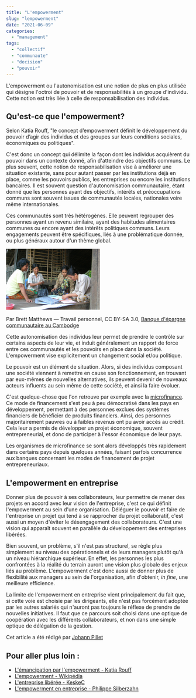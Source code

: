 ```yaml
---
title: "L'empowerment"
slug: "lempowerment"
date: "2021-06-09"
categories: 
  - "management"
tags: 
  - "collectif"
  - "communaute"
  - "decision"
  - "pouvoir"
---
```


L'empowerment ou l'autonomisation est une notion de plus en plus utilisée qui désigne l'octroi de pouvoir et de responsabilités à un groupe d'individu. Cette notion est très liée à celle de responsabilisation des individus.

## Qu'est-ce que l'empowerment?

Selon Katia Rouff, "le concept d’empowerment définit le développement du pouvoir d’agir des individus et des groupes sur leurs conditions sociales, économiques ou politiques".

C'est donc un concept qui délimite la façon dont les individus acquièrent du pouvoir dans un contexte donné, afin d'atteindre des objectifs communs. Le plus souvent, cette notion de responsabilisation vise à améliorer une situation existante, sans pour autant passer par les institutions déjà en place, comme les pouvoirs publics, les entreprises ou encore les institutions bancaires. Il est souvent question d'autonomisation communautaire, étant donné que les personnes ayant des objectifs, intérêts et préoccupations communs sont souvent issues de communautés locales, nationales voire même internationales.

Ces communautés sont très hétérogènes. Elle peuvent regrouper des personnes ayant un revenu similaire, ayant des habitudes alimentaires communes ou encore ayant des intérêts politiques communs. Leurs engagements peuvent être spécifiques, liés à une problématique donnée, ou plus généraux autour d'un thème global.

<img src="Community-based_savings_bank_in_Cambodia.jpeg" alt="Community-based_savings_bank_in_Cambodia" style="zoom: 25%;" />

Par Brett Matthews — Travail personnel, CC BY-SA 3.0, [Banque d'épargne communautaire au Cambodge](https://commons.wikimedia.org/w/index.php?curid=4932539)

Cette autonomisation des individus leur permet de prendre le contrôle sur certains aspects de leur vie, et induit généralement un rapport de force entre ces communautés et les pouvoirs en place dans la société. L'empowerment vise explicitement un changement social et/ou politique.

Le pouvoir est un élément de situation. Alors, si des individus composant une société viennent à remettre en cause son fonctionnement, en trouvant par eux-mêmes de nouvelles alternatives, ils peuvent devenir de nouveaux acteurs influents au sein même de cette société, et ainsi la faire évoluer.

C'est quelque-chose que l'on retrouve par exemple avec la [microfinance](https://fr.wikipedia.org/wiki/Microfinance). Ce mode de financement s'est peu à peu démocratisé dans les pays en développement, permettant à des personnes exclues des systèmes financiers de bénéficier de produits financiers. Ainsi, des personnes majoritairement pauvres ou à faibles revenus ont pu avoir accès au crédit. Cela leur a permis de développer un projet économique, souvent entrepreneurial, et donc de participer à l'essor économique de leur pays.

Les organismes de microfinance se sont alors développés très rapidement dans certains pays depuis quelques années, faisant parfois concurrence aux banques concernant les modes de financement de projet entrepreneuriaux.

## L'empowerment en entreprise

Donner plus de pouvoir à ses collaborateurs, leur permettre de mener des projets en accord avec leur vision de l'entreprise, c'est ce qui définit l'empowerment au sein d'une organisation. Déléguer le pouvoir et faire de l'entreprise un projet qui tend à se rapprocher du projet collaboratif, c'est aussi un moyen d'éviter le désengagement des collaborateurs. C'est une vision qui apparaît souvent en parallèle du développement des entreprises libérées.

Bien souvent, un problème, s'il n'est pas structurel, se règle plus simplement au niveau des opérationnels et de leurs managers plutôt qu'à un niveau hiérarchique supérieur. En effet, les personnes les plus confrontées à la réalité du terrain auront une vision plus globale des enjeux liés au problème. L'empowerment c'est donc aussi de donner plus de flexibilité aux managers au sein de l'organisation, afin d'obtenir, _in fine_, une meilleure efficience.

La limite de l'empowerment en entreprise vient principalement du fait que, si cette voie est choisie par les dirigeants, elle n'est pas forcément adoptée par les autres salariés qui n'auront pas toujours le réflexe de prendre de nouvelles initiatives. Il faut que ce parcours soit choisi dans une optique de coopération avec les différents collaborateurs, et non dans une simple optique de délégation de la gestion.

Cet article a été rédigé par [Johann Pillet](https://www.linkedin.com/search/results/all/?keywords=johann%20pillet&origin=RICH_QUERY_SUGGESTION&position=2&searchId=072783a2-4a8e-4119-b076-66889ba5f202&sid=TsT) 

## Pour aller plus loin :

- [L'émancipation par l'empowerment - Katia Rouff](https://www.lien-social.com/L-emancipation-par-l-empowerment)
- [L'empowerment - Wikipédia](https://fr.wikipedia.org/wiki/Empowerment#P%C3%A9rinatalit%C3%A9)
- [L'entreprise libérée - KeskeC](https://keskec.fr/management/johann/476/)
- [L'empowerment en entreprise - Philippe Silberzahn](https://www.frenchweb.fr/etes-vous-serieux-a-propos-de-lempowerment-de-vos-collaborateurs/356671#gsc.tab=0)
